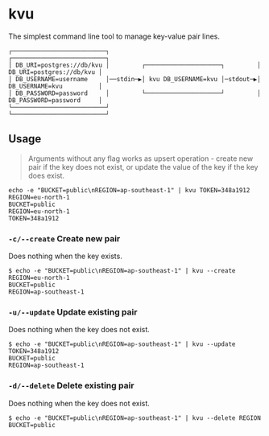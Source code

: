 # kvu

The simplest command line tool to manage key-value pair lines.

```
┌──────────────────────────┐                                         ┌──────────────────────────┐
│ DB_URI=postgres://db/kvu │         ┌─────────────────────┐         │ DB_URI=postgres://db/kvu │
│ DB_USERNAME=username     │──stdin─▶│ kvu DB_USERNAME=kvu │─stdout─▶│ DB_USERNAME=kvu          │
│ DB_PASSWORD=password     │         └─────────────────────┘         │ DB_PASSWORD=password     │
└──────────────────────────┘                                         └──────────────────────────┘
```

## Usage

> Arguments without any flag works as upsert operation - create new pair if the
key does not exist, or update the value of the key if the key does exist.

```console
echo -e "BUCKET=public\nREGION=ap-southeast-1" | kvu TOKEN=348a1912 REGION=eu-north-1
BUCKET=public
REGION=eu-north-1
TOKEN=348a1912
```

### `-c/--create` Create new pair

Does nothing when the key exists.

```console
$ echo -e "BUCKET=public\nREGION=ap-southeast-1" | kvu --create REGION=eu-north-1
BUCKET=public
REGION=ap-southeast-1
```

### `-u/--update` Update existing pair

Does nothing when the key does not exist.

```console
$ echo -e "BUCKET=public\nREGION=ap-southeast-1" | kvu --update TOKEN=348a1912 
BUCKET=public
REGION=ap-southeast-1
```

### `-d/--delete` Delete existing pair

Does nothing when the key does not exist.

```console
$ echo -e "BUCKET=public\nREGION=ap-southeast-1" | kvu --delete REGION
BUCKET=public
```
